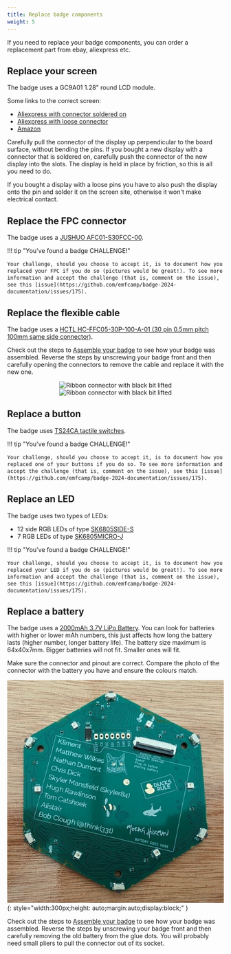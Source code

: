 ```yaml
---
title: Replace badge components
weight: 5
---
```


If you need to replace your badge components, you can order a replacement part from ebay, aliexpress etc.

## Replace your screen

The badge uses a GC9A01 1.28" round LCD module.

Some links to the correct screen:

- [Aliexpress with connector soldered on](https://www.aliexpress.com/item/1005004392903184.html)
- [Aliexpress with loose connector](https://www.aliexpress.com/item/1005005936868343.html)
- [Amazon](https://www.amazon.co.uk/ARCELI-Arduino-Resolution-Interface-Display/dp/B0CFXVD9HX/)

Carefully pull the connector of the display up perpendicular to the board surface, without bending the pins. If you bought a new display with a connector that is soldered on, carefully push the connector of the new display into the slots. The display is held in place by friction, so this is all you need to do.

If you bought a display with a loose pins you have to also push the display onto the pin and solder it on the screen site, otherwise it won't make electrical contact.

## Replace the FPC connector

The badge uses a [JUSHUO AFC01-S30FCC-00](https://www.lcsc.com/product-detail/FFC-FPC-Connectors_JUSHUO-AFC01-S30FCC-00_C262279.html).

!!! tip "You've found a badge CHALLENGE!"

    Your challenge, should you choose to accept it, is to document how you replaced your FPC if you do so (pictures would be great!). To see more information and accept the challenge (that is, comment on the issue), see this [issue](https://github.com/emfcamp/badge-2024-documentation/issues/175).

## Replace the flexible cable

The badge uses a [HCTL HC-FFC05-30P-100-A-01 (30 pin 0.5mm pitch 100mm same side connector)](https://www.lcsc.com/product-detail/FFC-FPC-Connect-Cables_HCTL-HC-FFC05-30P-100-A-01_C6575029.html).

Check out the steps to [Assemble your badge](./end-user-manual.md#assembly) to see how your badge was assembled. Reverse the steps by unscrewing your badge front and then carefully opening the connectors to remove the cable and replace it with the new one.

<p style="text-align: center;">
  <img src="../../images/badge-photos/ribbon1.jpg" width="100" alt="Ribbon connector with black bit lifted" style="width:200px;height: auto;" />
  <img src="../../images/badge-photos/ribbon2.jpg" width="100" alt="Ribbon connector with black bit lifted" style="width:200px;height: auto;" />
</p>

## Replace a button

The badge uses [TS24CA tactile switches](https://www.lcsc.com/product-detail/Tactile-Switches_SHOU-HAN-TS24CA_C393942.html).

!!! tip "You've found a badge CHALLENGE!"

    Your challenge, should you choose to accept it, is to document how you replaced one of your buttons if you do so. To see more information and accept the challenge (that is, comment on the issue), see this [issue](https://github.com/emfcamp/badge-2024-documentation/issues/175).

## Replace an LED

The badge uses two types of LEDs:

- 12 side RGB LEDs of type [SK6805SIDE-S](https://www.lcsc.com/product-detail/Light-Emitting-Diodes-LED_OPSCO-Optoelectronics-SK6805SIDE-S_C2909057.html)
- 7 RGB LEDs of type [SK6805MICRO-J](https://www.lcsc.com/product-detail/Light-Emitting-Diodes-LED_OPSCO-Optoelectronics-SK6805MICRO-J_C2909056.html)

!!! tip "You've found a badge CHALLENGE!"

    Your challenge, should you choose to accept it, is to document how you replaced your LED if you do so (pictures would be great!). To see more information and accept the challenge (that is, comment on the issue), see this [issue](https://github.com/emfcamp/badge-2024-documentation/issues/175).

## Replace a battery

The badge uses a [2000mAh 3.7V LiPo Battery](https://thepihut.com/products/2000mah-3-7v-lipo-battery). You can look for batteries with higher or lower mAh numbers, this just affects how long the battery lasts (higher number, longer battery life). The battery size maximum is 64x40x7mm. Bigger batteries will not fit. Smaller ones will fit.

Make sure the connector and pinout are correct. Compare the photo of the connector with the battery you have and ensure the colours match.

![Battery side of the front of the badge](../images/badge-photos/front-battery-side.jpg){: style="width:300px;height: auto;margin:auto;display:block;" }

Check out the steps to [Assemble your badge](./end-user-manual.md#assembly) to see how your badge was assembled. Reverse the steps by unscrewing your badge front and then carefully removing the old battery from the glue dots. You will probably need small pliers to pull the connector out of its socket.
